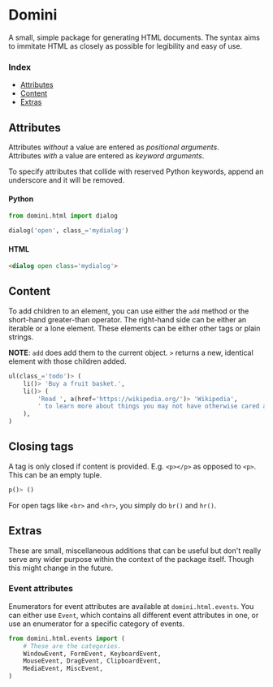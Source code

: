 # Domini

A small, simple package for generating HTML documents.
The syntax aims to immitate HTML as closely as possible for legibility and easy of use.

### Index

- [Attributes](#attributes)
- [Content](#content)
- [Extras](#extras)

## Attributes

Attributes *without* a value are entered as *positional arguments*.<br>
Attributes *with* a value are entered as *keyword arguments*.

To specify attributes that collide with reserved Python keywords,
append an underscore and it will be removed.

#### Python

```py
from domini.html import dialog

dialog('open', class_='mydialog')
```

#### HTML

```html
<dialog open class='mydialog'>
```

## Content

To add children to an element, you can use either the `add` method or the short-hand greater-than operator. The right-hand side can be either an iterable or a lone element. These elements can be either other tags or plain strings.

**NOTE**: `add` does add them to the current object. `>` returns a new, identical element with those children added.

```py
ul(class_='todo')> (
    li()> 'Buy a fruit basket.',
    li()> (
        'Read ', a(href='https://wikipedia.org/')> 'Wikipedia',
        ' to learn more about things you may not have otherwise cared about.',
    ),
)
```

## Closing tags

A tag is only closed if content is provided. E.g. `<p></p>` as opposed to `<p>`. This can be an empty tuple.

```py
p()> ()
```

For open tags like `<br>` and `<hr>`, you simply do `br()` and `hr()`.

## Extras

These are small, miscellaneous additions that can be useful but don't really serve any wider purpose within the context of the package itself. Though this might change in the future.

### Event attributes

Enumerators for event attributes are available at `domini.html.events`. You can either use `Event`, which contains all different event attributes in one, or use an enumerator for a specific category of events.

```py
from domini.html.events import (
    # These are the categories.
    WindowEvent, FormEvent, KeyboardEvent,
    MouseEvent, DragEvent, ClipboardEvent,
    MediaEvent, MiscEvent,
)
```
